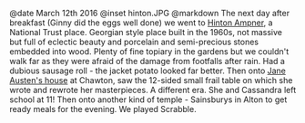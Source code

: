 @date		March 12th 2016
@inset		hinton.JPG
@markdown
The next day after breakfast (Ginny did the eggs well done) we went to
[Hinton Ampner](https://www.nationaltrust.org.uk/hinton-ampner), a National Trust place. Georgian style place built in the 1960s, not massive
but full of eclectic beauty and porcelain and semi-precious stones embedded into wood. Plenty
of fine topiary in the gardens but we couldn't walk far as they were afraid of the damage from
footfalls after rain. Had a dubious sausage roll - the jacket potato looked far better. Then
onto [Jane Austen's house](https://www.jane-austens-house-museum.org.uk/) at Chawton, saw the 12-sided small frail table on which she wrote and
rewrote her masterpieces. A different era. She and Cassandra left school at 11! Then onto
another kind of temple - Sainsburys in Alton to get ready meals for the evening. We played
Scrabble.
